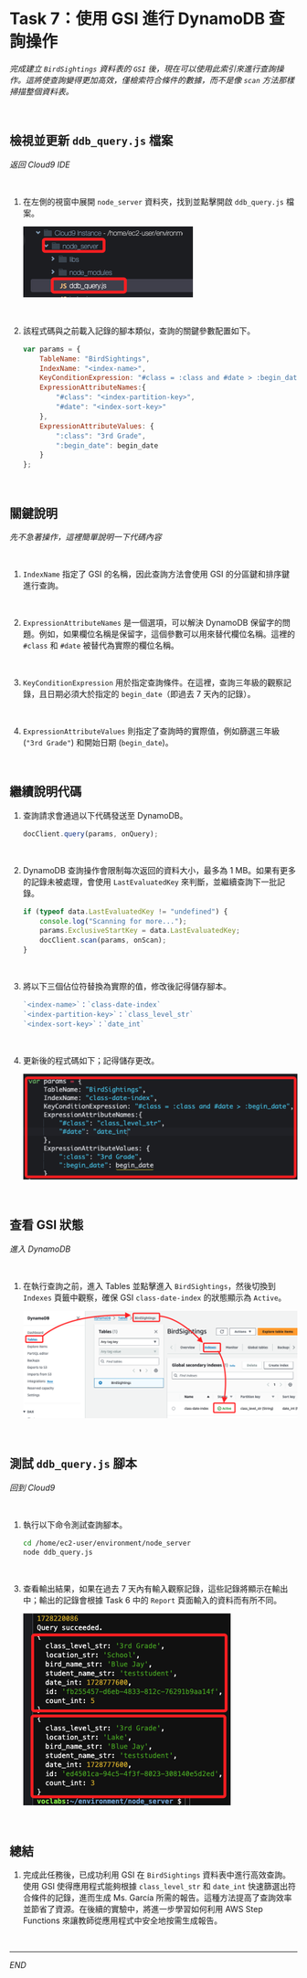 # Task 7：使用 GSI 進行 DynamoDB 查詢操作

_完成建立 `BirdSightings` 資料表的 `GSI` 後，現在可以使用此索引來進行查詢操作。這將使查詢變得更加高效，僅檢索符合條件的數據，而不是像 `scan` 方法那樣掃描整個資料表。_

<br>

## 檢視並更新 `ddb_query.js` 檔案

_返回 Cloud9 IDE_

<br>

1. 在左側的視窗中展開 `node_server` 資料夾，找到並點擊開啟 `ddb_query.js` 檔案。

    ![](images/img_52.png)

<br>

2. 該程式碼與之前載入記錄的腳本類似，查詢的關鍵參數配置如下。

    ```javascript
    var params = {
        TableName: "BirdSightings",
        IndexName: "<index-name>",
        KeyConditionExpression: "#class = :class and #date > :begin_date",
        ExpressionAttributeNames:{
            "#class": "<index-partition-key>",
            "#date": "<index-sort-key>"
        },
        ExpressionAttributeValues: {
            ":class": "3rd Grade",
            ":begin_date": begin_date
        }
    };
    ```

<br>

## 關鍵說明

_先不急著操作，這裡簡單說明一下代碼內容_

<br>

1. `IndexName` 指定了 GSI 的名稱，因此查詢方法會使用 GSI 的分區鍵和排序鍵進行查詢。

<br>

2. `ExpressionAttributeNames` 是一個選項，可以解決 DynamoDB 保留字的問題。例如，如果欄位名稱是保留字，這個參數可以用來替代欄位名稱。這裡的 `#class` 和 `#date` 被替代為實際的欄位名稱。

<br>

3. `KeyConditionExpression` 用於指定查詢條件。在這裡，查詢三年級的觀察記錄，且日期必須大於指定的 `begin_date`（即過去 7 天內的記錄）。

<br>

4. `ExpressionAttributeValues` 則指定了查詢時的實際值，例如篩選三年級 (`"3rd Grade"`) 和開始日期 (`begin_date`)。

<br>

## 繼續說明代碼

1. 查詢請求會通過以下代碼發送至 DynamoDB。

    ```javascript
    docClient.query(params, onQuery);
    ```

<br>

2. DynamoDB 查詢操作會限制每次返回的資料大小，最多為 1 MB。如果有更多的記錄未被處理，會使用 `LastEvaluatedKey` 來判斷，並繼續查詢下一批記錄。

    ```javascript
    if (typeof data.LastEvaluatedKey != "undefined") {
        console.log("Scanning for more...");
        params.ExclusiveStartKey = data.LastEvaluatedKey;
        docClient.scan(params, onScan);
    }
    ```

<br>

3. 將以下三個佔位符替換為實際的值，修改後記得儲存腳本。

    ```javascript
    `<index-name>`：`class-date-index`
    `<index-partition-key>`：`class_level_str`
    `<index-sort-key>`：`date_int`
    ```

<br>

4. 更新後的程式碼如下；記得儲存更改。

    ![](images/img_53.png)

<br>

## 查看 GSI 狀態

_進入 DynamoDB_

<br>

1. 在執行查詢之前，進入 Tables 並點擊進入 `BirdSightings`，然後切換到 `Indexes` 頁籤中觀察，確保 GSI `class-date-index` 的狀態顯示為 `Active`。

    ![](images/img_54.png)

<br>

## 測試 `ddb_query.js` 腳本

_回到 Cloud9_

<br>

1. 執行以下命令測試查詢腳本。

    ```bash
    cd /home/ec2-user/environment/node_server
    node ddb_query.js
    ```

<br>

3. 查看輸出結果，如果在過去 7 天內有輸入觀察記錄，這些記錄將顯示在輸出中；輸出的記錄會根據 Task 6 中的 `Report` 頁面輸入的資料而有所不同。

    ![](images/img_55.png)

<br>

## 總結

1. 完成此任務後，已成功利用 GSI 在 `BirdSightings` 資料表中進行高效查詢。使用 GSI 使得應用程式能夠根據 `class_level_str` 和 `date_int` 快速篩選出符合條件的記錄，進而生成 Ms. García 所需的報告。這種方法提高了查詢效率並節省了資源。在後續的實驗中，將進一步學習如何利用 AWS Step Functions 來讓教師從應用程式中安全地按需生成報告。

<br>

___

_END_